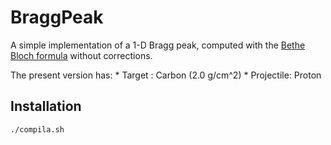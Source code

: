# BraggPeak

A simple implementation of a 1-D Bragg peak, computed with the [Bethe Bloch formula](https://en.wikipedia.org/wiki/Bethe_formula) without corrections.

The present version has:
	* Target : Carbon (2.0 g/cm^2)
	* Projectile: Proton

## Installation
```
./compila.sh
```
